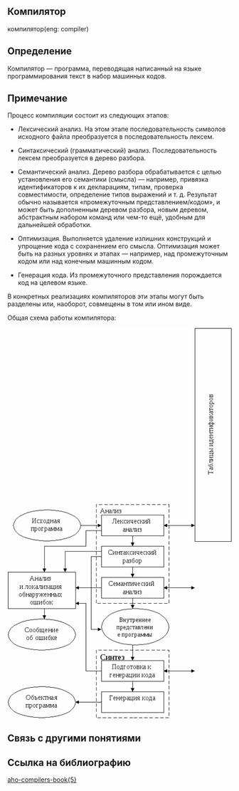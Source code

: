 ## Компилятор
компилятор(eng: compiler) 

## Определение
Компилятор —  программа, переводящая написанный на языке программирования текст в набор машинных кодов. 

## Примечание

Процесс компиляции состоит из следующих этапов:

 - Лексический анализ. На этом этапе последовательность символов исходного файла преобразуется в последовательность лексем.

 - Синтаксический (грамматический) анализ. Последовательность лексем преобразуется в дерево разбора.

 - Семантический анализ. Дерево разбора обрабатывается с целью установления его семантики (смысла) — например, привязка идентификаторов к их декларациям, типам, проверка совместимости, определение типов выражений и т. д. Результат обычно называется «промежуточным представлением/кодом», и может быть дополненным деревом разбора, новым деревом, абстрактным набором команд или чем-то ещё, удобным для дальнейшей обработки.

 - Оптимизация. Выполняется удаление излишних конструкций и упрощение кода с сохранением его смысла. Оптимизация может быть на разных уровнях и этапах — например, над промежуточным кодом или над конечным машинным кодом.

 - Генерация кода. Из промежуточного представления порождается код на целевом языке.

В конкретных реализациях компиляторов эти этапы могут быть разделены или, наоборот, совмещены в том или ином виде.

Общая схема работы компилятора:

![compiler](https://github.com/vernikkkkkkkkkkkkkkkkkkk/concept_new/blob/main/images/compiler.png "Общая схема работы компилятора")

## Связь с другими понятиями


## Cсылка на библиографию
[aho-compilers-book{5}](https://github.com/vernikkkkkkkkkkkkkkkkkkk/concept_new/blob/main/bibliography/aho-compilers-book%7B5%7D.md)

